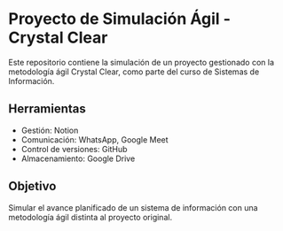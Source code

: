 # Proyecto de Simulación Ágil - Crystal Clear

Este repositorio contiene la simulación de un proyecto gestionado con la metodología ágil Crystal Clear, como parte del curso de Sistemas de Información.

## Herramientas
- Gestión: Notion
- Comunicación: WhatsApp, Google Meet
- Control de versiones: GitHub
- Almacenamiento: Google Drive

## Objetivo
Simular el avance planificado de un sistema de información con una metodología ágil distinta al proyecto original.

